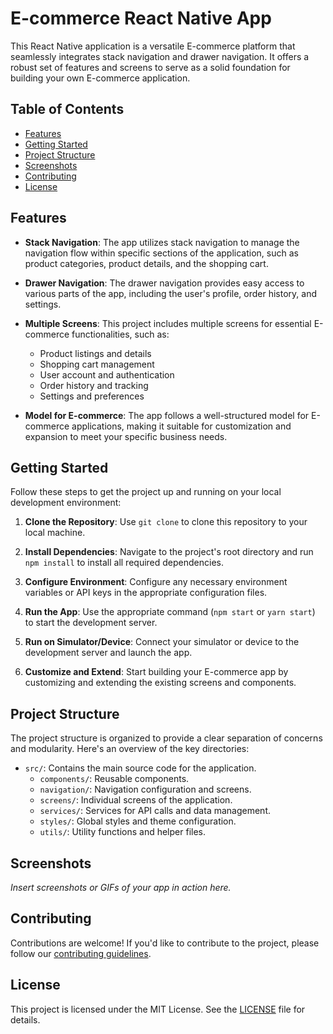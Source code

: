 # E-commerce React Native App

This React Native application is a versatile E-commerce platform that seamlessly integrates stack navigation and drawer navigation. It offers a robust set of features and screens to serve as a solid foundation for building your own E-commerce application.

## Table of Contents

- [Features](#features)
- [Getting Started](#getting-started)
- [Project Structure](#project-structure)
- [Screenshots](#screenshots)
- [Contributing](#contributing)
- [License](#license)

## Features

- **Stack Navigation**: The app utilizes stack navigation to manage the navigation flow within specific sections of the application, such as product categories, product details, and the shopping cart.

- **Drawer Navigation**: The drawer navigation provides easy access to various parts of the app, including the user's profile, order history, and settings.

- **Multiple Screens**: This project includes multiple screens for essential E-commerce functionalities, such as:
  - Product listings and details
  - Shopping cart management
  - User account and authentication
  - Order history and tracking
  - Settings and preferences

- **Model for E-commerce**: The app follows a well-structured model for E-commerce applications, making it suitable for customization and expansion to meet your specific business needs.

## Getting Started

Follow these steps to get the project up and running on your local development environment:

1. **Clone the Repository**: Use `git clone` to clone this repository to your local machine.

2. **Install Dependencies**: Navigate to the project's root directory and run `npm install` to install all required dependencies.

3. **Configure Environment**: Configure any necessary environment variables or API keys in the appropriate configuration files.

4. **Run the App**: Use the appropriate command (`npm start` or `yarn start`) to start the development server.

5. **Run on Simulator/Device**: Connect your simulator or device to the development server and launch the app.

6. **Customize and Extend**: Start building your E-commerce app by customizing and extending the existing screens and components.

## Project Structure

The project structure is organized to provide a clear separation of concerns and modularity. Here's an overview of the key directories:

- `src/`: Contains the main source code for the application.
  - `components/`: Reusable components.
  - `navigation/`: Navigation configuration and screens.
  - `screens/`: Individual screens of the application.
  - `services/`: Services for API calls and data management.
  - `styles/`: Global styles and theme configuration.
  - `utils/`: Utility functions and helper files.

## Screenshots

_Insert screenshots or GIFs of your app in action here._

## Contributing

Contributions are welcome! If you'd like to contribute to the project, please follow our [contributing guidelines](CONTRIBUTING.md).

## License

This project is licensed under the MIT License. See the [LICENSE](LICENSE) file for details.